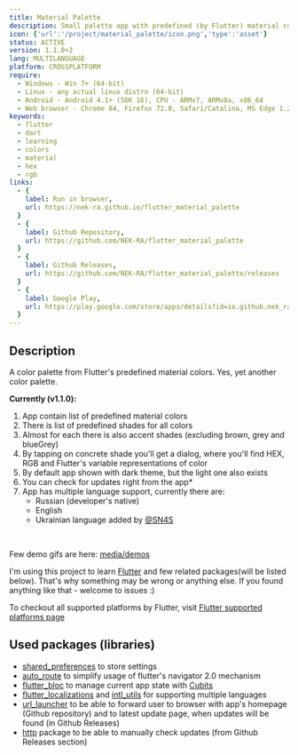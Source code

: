 ```yaml
---
title: Material Palette
description: Small palette app with predefined (by Flutter) material colors and ther shades
icon: {'url':'/project/material_palette/icon.png','type':'asset'}
status: ACTIVE
version: 1.1.0+2
lang: MULTILANGUAGE
platform: CROSSPLATFORM
require:
  - Windows - Win 7+ (64-bit)
  - Linux - any actual linux distro (64-bit)
  - Android - Android 4.1+ (SDK 16), CPU - ARMv7, ARMv8a, x86_64
  - Web browser - Chrome 84, Firefox 72.0, Safari/Catalina, MS Edge 1.2.0
keywords:
  - flutter
  - dart
  - learning
  - colors
  - material
  - hex
  - rgb
links:
  - {
    label: Run in browser,
    url: https://nek-ra.github.io/flutter_material_palette
  }
  - {
    label: Github Repository,
    url: https://github.com/NEK-RA/flutter_material_palette
  }
  - {
    label: Github Releases,
    url: https://github.com/NEK-RA/flutter_material_palette/releases
  }
  - {
    label: Google Play,
    url: https://play.google.com/store/apps/details?id=io.github.nek_ra.material_palette
  }
---
```


## Description

A color palette from Flutter's predefined material colors. Yes, yet another color palette.

**Currently (v1.1.0):**

1. App contain list of predefined material colors
2. There is list of predefined shades for all colors
3. Almost for each there is also accent shades (excluding brown, grey and blueGrey)
4. By tapping on concrete shade you'll get a dialog, where you'll find HEX, RGB and Flutter's variable representations of color
5. By default app shown with dark theme, but the light one also exists
6. You can check for updates right from the app*
7. App has multiple language support, currently there are:
    - Russian (developer's native)
    - English
    - Ukrainian language added by [@SN4S](https://github.com/NEK-RA/flutter_material_palette/commit/ac48e474b4c423a78859feb3ce290a69dc48946a)

<br>

Few demo gifs are here: [media/demos](https://github.com/NEK-RA/flutter_material_palette/blob/main/media/demos)

<v-alert-info-slot>

I'm using this project to learn [Flutter](https://flutter.dev) and few related packages(will be listed below). That's why something may be wrong or anything else. If you found anything like that - welcome to issues :)

To checkout all supported platforms by Flutter, visit [Flutter supported platforms page](https://flutter.dev/docs/development/tools/sdk/release-notes/supported-platforms)

</v-alert-info-slot>

## Used packages (libraries)

- [shared_preferences](https://pub.dev/packages/shared_preferences) to store settings
- [auto_route](https://pub.dev/packages/auto_route) to simplify usage of flutter's navigator 2.0 mechanism
- [flutter_bloc](https://pub.dev/packages/flutter_bloc) to manage current app state with [Cubits](https://bloclibrary.dev/#/coreconcepts?id=cubit)
- [flutter_localizations](https://flutter.dev/docs/development/accessibility-and-localization/internationalization) and [intl_utils](https://pub.dev/packages/intl_utils) for supporting multiple languages
- [url_launcher](https://pub.dev/packages/url_launcher) to be able to forward user to browser with app's homepage (Github repository) and to latest update page, when updates will be found (in Github Releases)
- [http](https://pub.dev/packages/http) package to be able to manually check updates (from Github Releases section)
